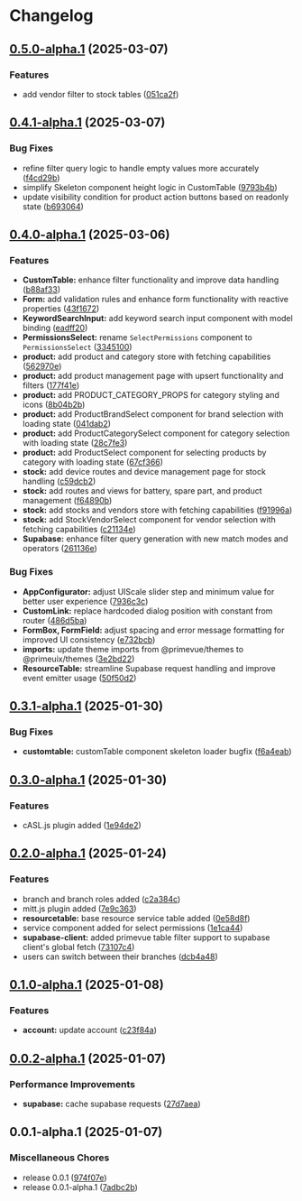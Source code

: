 # Changelog

## [0.5.0-alpha.1](https://github.com/EchoChart/echochart/compare/echochart-app-v0.4.1-alpha.1...echochart-app-v0.5.0-alpha.1) (2025-03-07)


### Features

* add vendor filter to stock tables ([051ca2f](https://github.com/EchoChart/echochart/commit/051ca2fb88b819e26df62b754a0cee271fe82303))

## [0.4.1-alpha.1](https://github.com/EchoChart/echochart/compare/echochart-app-v0.4.0-alpha.1...echochart-app-v0.4.1-alpha.1) (2025-03-07)


### Bug Fixes

* refine filter query logic to handle empty values more accurately ([f4cd29b](https://github.com/EchoChart/echochart/commit/f4cd29b64121e6434099a5f639a5dd2f0f8e26c7))
* simplify Skeleton component height logic in CustomTable ([9793b4b](https://github.com/EchoChart/echochart/commit/9793b4b3dc0b8363a74d448daa1dd5a6d2c0699e))
* update visibility condition for product action buttons based on readonly state ([b693064](https://github.com/EchoChart/echochart/commit/b693064366381574a72eda9c04adf0ce57d65858))

## [0.4.0-alpha.1](https://github.com/EchoChart/echochart/compare/echochart-app-v0.3.1-alpha.1...echochart-app-v0.4.0-alpha.1) (2025-03-06)


### Features

* **CustomTable:** enhance filter functionality and improve data handling ([b88af33](https://github.com/EchoChart/echochart/commit/b88af33312a37ee99a478ac5796e8e5ab062c6cd))
* **Form:** add validation rules and enhance form functionality with reactive properties ([43f1672](https://github.com/EchoChart/echochart/commit/43f1672ea7cca009c6d850d2dfc60de0f0883428))
* **KeywordSearchInput:** add keyword search input component with model binding ([eadff20](https://github.com/EchoChart/echochart/commit/eadff2075ca523f73384a03a52abf29912a5ad33))
* **PermissionsSelect:** rename `SelectPermissions` component to `PermissionsSelect` ([3345100](https://github.com/EchoChart/echochart/commit/3345100f0e27fe2508e4a325299ecc85c5cd0e10))
* **product:** add product and category store with fetching capabilities ([562970e](https://github.com/EchoChart/echochart/commit/562970e41f8e777f29aec432635e36815a5c0cba))
* **product:** add product management page with upsert functionality and filters ([177f41e](https://github.com/EchoChart/echochart/commit/177f41ec4ed8245917d9206c6137f82e06bd874a))
* **product:** add PRODUCT_CATEGORY_PROPS for category styling and icons ([8b04b2b](https://github.com/EchoChart/echochart/commit/8b04b2b0b0a5be5ea9c9eab56da8412fdffba2a2))
* **product:** add ProductBrandSelect component for brand selection with loading state ([041dab2](https://github.com/EchoChart/echochart/commit/041dab2e2f65ee0942abe5d3701629b5123f0bc1))
* **product:** add ProductCategorySelect component for category selection with loading state ([28c7fe3](https://github.com/EchoChart/echochart/commit/28c7fe383c94b5dc9660a90dbd667f3e6e0b461e))
* **product:** add ProductSelect component for selecting products by category with loading state ([67cf366](https://github.com/EchoChart/echochart/commit/67cf366ba5a116cdbd1c2d28c4cea7a8913b7e8a))
* **stock:** add device routes and device management page for stock handling ([c59dcb2](https://github.com/EchoChart/echochart/commit/c59dcb234e7546a000550ea4d31640ff3a63a217))
* **stock:** add routes and views for battery, spare part, and product management ([f64890b](https://github.com/EchoChart/echochart/commit/f64890b1ee77622fb526350f0ac509b3a2f03ef6))
* **stock:** add stocks and vendors store with fetching capabilities ([f91996a](https://github.com/EchoChart/echochart/commit/f91996a7985023e8efc61c125baf54557bec7e8a))
* **stock:** add StockVendorSelect component for vendor selection with fetching capabilities ([c21134e](https://github.com/EchoChart/echochart/commit/c21134e5ae76ad6c94f78ec8e6135dbe0ed08f90))
* **Supabase:** enhance filter query generation with new match modes and operators ([261136e](https://github.com/EchoChart/echochart/commit/261136eab3f790384591b16b881a7f989615fa61))


### Bug Fixes

* **AppConfigurator:** adjust UIScale slider step and minimum value for better user experience ([7936c3c](https://github.com/EchoChart/echochart/commit/7936c3c15108fc3b2fc4255396d1badd6efff6b4))
* **CustomLink:** replace hardcoded dialog position with constant from router ([486d5ba](https://github.com/EchoChart/echochart/commit/486d5ba45bbf4e58dc8ffcccad365c97351d4e0c))
* **FormBox, FormField:** adjust spacing and error message formatting for improved UI consistency ([e732bcb](https://github.com/EchoChart/echochart/commit/e732bcb09fd04bb00c6fb1baa8128ba1f127bd29))
* **imports:** update theme imports from @primevue/themes to @primeuix/themes ([3e2bd22](https://github.com/EchoChart/echochart/commit/3e2bd224299dd1442d10896eccea069fe7a321fd))
* **ResourceTable:** streamline Supabase request handling and improve event emitter usage ([50f50d2](https://github.com/EchoChart/echochart/commit/50f50d296126705926475fde4d39f2bcd8606b56))

## [0.3.1-alpha.1](https://github.com/EchoChart/echochart/compare/echochart-app-v0.3.0-alpha.1...echochart-app-v0.3.1-alpha.1) (2025-01-30)


### Bug Fixes

* **customtable:** customTable component skeleton loader bugfix ([f6a4eab](https://github.com/EchoChart/echochart/commit/f6a4eab3bb7a0c8f0d1d9ac8ff76524968b5bf97))

## [0.3.0-alpha.1](https://github.com/EchoChart/echochart/compare/echochart-app-v0.2.0-alpha.1...echochart-app-v0.3.0-alpha.1) (2025-01-30)


### Features

* cASL.js plugin added ([1e94de2](https://github.com/EchoChart/echochart/commit/1e94de20bee7f048cc0dad6f659cfa1382f4a4df))

## [0.2.0-alpha.1](https://github.com/EchoChart/echochart/compare/echochart-app-v0.1.0-alpha.1...echochart-app-v0.2.0-alpha.1) (2025-01-24)


### Features

* branch and branch roles added ([c2a384c](https://github.com/EchoChart/echochart/commit/c2a384c202a0552c3239fce0b5a2be83dff60621))
* mitt.js plugin added ([7e9c363](https://github.com/EchoChart/echochart/commit/7e9c36386ca6244533e813ca07c24619faa3597d))
* **resourcetable:** base resource service table added ([0e58d8f](https://github.com/EchoChart/echochart/commit/0e58d8f7730cbdc5b524193bd7b55e0d679b6dfa))
* service component added for select permissions ([1e1ca44](https://github.com/EchoChart/echochart/commit/1e1ca44211b4f16b9777db6194a42fffa1545116))
* **supabase-client:** added primevue table filter support to supabase client's global fetch ([73107c4](https://github.com/EchoChart/echochart/commit/73107c4ea76ecd46201c0022d65e5420f781720c))
* users can switch between their branches ([dcb4a48](https://github.com/EchoChart/echochart/commit/dcb4a489407436c32cc650ac93a73db698f5010b))

## [0.1.0-alpha.1](https://github.com/EchoChart/echochart/compare/echochart-app-v0.0.2-alpha.1...echochart-app-v0.1.0-alpha.1) (2025-01-08)


### Features

* **account:** update account ([c23f84a](https://github.com/EchoChart/echochart/commit/c23f84a790c03cb35d6241b668bb57d9f02737b7))

## [0.0.2-alpha.1](https://github.com/EchoChart/echochart/compare/echochart-app-v0.0.1-alpha.1...echochart-app-v0.0.2-alpha.1) (2025-01-07)


### Performance Improvements

* **supabase:** cache supabase requests ([27d7aea](https://github.com/EchoChart/echochart/commit/27d7aea33f8fd8aa0156ef4791e7b4a4521fc42b))

## 0.0.1-alpha.1 (2025-01-07)


### Miscellaneous Chores

* release 0.0.1 ([974f07e](https://github.com/EchoChart/echochart/commit/974f07e750591bff3d27bbdd8d74b7d265683304))
* release 0.0.1-alpha.1 ([7adbc2b](https://github.com/EchoChart/echochart/commit/7adbc2bfa4437a6f750bb9ed33809ee06c470ae6))
